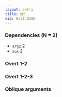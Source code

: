 ```yaml
---
layout: entry
title: ཁུག་
vid: Hill:0106
---
```

### Dependencies (N = 2)
* `arg2` 2
* `aux` 2


### Overt 1-2


### Overt 1-2-3


### Oblique arguments
